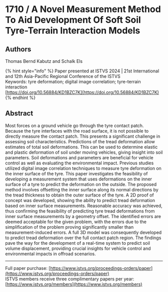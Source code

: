# 1710 / A Novel Measurement Method To Aid Development Of Soft Soil Tyre-Terrain Interaction Models

## Authors
Thomas Bernd Kabutz and Schalk Els

{% hint style="info" %}
Paper presented at ISTVS 2024 | 21st International and 12th Asia-Pacific Regional Conference of the ISTVS  
Keywords: tyre deformation; digital image correlation; tyre-terrain interaction  
[https://doi.org/10.56884/KD1BZC7K](https://doi.org/10.56884/KD1BZC7K)  
{% endhint %}

## Abstract
Most forces on a ground vehicle go through the tyre contact patch. Because the tyre interfaces with the road surface, it is not possible to directly measure the contact patch. This presents a significant challenge in assessing soil characteristics. Predictions of the tread deformation allow estimates of total soil deformations. This can be used to determine elastic and plastic deformation of soil under moving vehicles, giving insight into soil parameters. Soil deformations and parameters are beneficial for vehicle control as well as evaluating the environmental impact. Previous studies utilized digital image correlation techniques to measure tyre deformation on the inner surface of the tyre. This paper investigates the feasibility of developing a measurement system that uses deformations on the inner surface of a tyre to predict the deformation on the outside. The proposed method involves offsetting the inner surface along its normal directions by the tread thickness to obtain the outer surface of the tyre. A 2D proof of concept was developed, showing the ability to predict tread deformation based on inner surface measurements. Reasonable accuracy was achieved, thus confirming the feasibility of predicting tyre tread deformations from inner surface measurements by a geometry offset. The identified errors are deemed acceptable for the given problem, with the errors due to the simplification of the problem proving significantly smaller than measurement-induced errors. A full 3D model was consequently developed to predict tread deformation over the full contact patch region. The findings pave the way for the development of a real-time system to predict soil volume displacement, providing crucial insights for vehicle control and environmental impacts in offroad scenarios.

-----  
Full paper purchase: [https://www.istvs.org/proceedings-orders/paper](https://www.istvs.org/proceedings-orders/paper)  
ISTVS members receive three complimentary papers per year: [https://www.istvs.org/members](https://www.istvs.org/members)